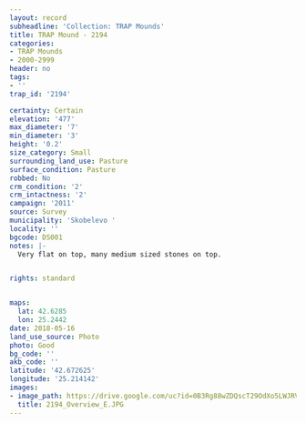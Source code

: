 ```yaml
---
layout: record
subheadline: 'Collection: TRAP Mounds'
title: TRAP Mound - 2194
categories:
- TRAP Mounds
- 2000-2999
header: no
tags:
- ''
trap_id: '2194'

certainty: Certain
elevation: '477'
max_diameter: '7'
min_diameter: '3'
height: '0.2'
size_category: Small
surrounding_land_use: Pasture
surface_condition: Pasture
robbed: No
crm_condition: '2'
crm_intactness: '2'
campaign: '2011'
source: Survey
municipality: 'Skobelevo '
locality: ''
bgcode: DS001
notes: |-
  Very flat on top, many medium sized stones on top.


rights: standard


maps:
  lat: 42.6285
  lon: 25.2442
date: 2018-05-16
land_use_source: Photo
photo: Good
bg_code: ''
akb_code: ''
latitude: '42.672625'
longitude: '25.214142'
images:
- image_path: https://drive.google.com/uc?id=0B3Rg88wZDQscT29OdXo5LWJRVW8
  title: 2194_Overview_E.JPG
---
```

